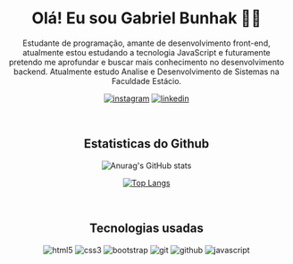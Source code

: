 <div style="text-align: center;">

  # Olá! Eu sou Gabriel Bunhak	🙆‍♂


<!--
**bunhakgabriel/bunhakgabriel** is a ✨ _special_ ✨ repository because its `README.md` (this file) appears on your GitHub profile.

Here are some ideas to get you started:

- 🔭 I’m currently working on ...
- 🌱 I’m currently learning ...
- 👯 I’m looking to collaborate on ...
- 🤔 I’m looking for help with ...
- 💬 Ask me about ...
- 📫 How to reach me: ...
- 😄 Pronouns: ...
- ⚡ Fun fact: ...
-->

Estudante de programação, amante de desenvolvimento front-end, atualmente estou estudando a tecnologia JavaScript e futuramente pretendo me aprofundar
e buscar mais conhecimento no desenvolvimento backend. Atualmente estudo Analise e Desenvolvimento de Sistemas na Faculdade Estácio.

[![instagram](https://img.shields.io/badge/Instagram-E4405F?style=for-the-badge&logo=instagram&logoColor=white)](https://www.instagram.com/gabrielbunhak/)
[![linkedin](https://img.shields.io/badge/LinkedIn-0077B5?style=for-the-badge&logo=linkedin&logoColor=white)](https://www.linkedin.com/in/gabriel-de-camargo-bunhak-a1751a1b1/)

<br>

## Estatisticas do Github
![Anurag's GitHub stats](https://github-readme-stats.vercel.app/api?username=bunhakgabriel&show_icons=true&theme=synthwave)

[![Top Langs](https://github-readme-stats.vercel.app/api/top-langs/?username=bunhakgabriel&layout=compact)](https://github.com/anuraghazra/github-readme-stats)

<br>

## Tecnologias usadas

![html5](	https://img.shields.io/badge/HTML5-E34F26?style=for-the-badge&logo=html5&logoColor=white)
![css3](https://img.shields.io/badge/CSS3-1572B6?style=for-the-badge&logo=css3&logoColor=white)
![bootstrap](https://img.shields.io/badge/Bootstrap-563D7C?style=for-the-badge&logo=bootstrap&logoColor=white)
![git](https://img.shields.io/badge/Git-E34F26?style=for-the-badge&logo=git&logoColor=white)
![github](https://img.shields.io/badge/GitHub-100000?style=for-the-badge&logo=github&logoColor=white)
![javascript](https://img.shields.io/badge/JavaScript-F7DF1E?style=for-the-badge&logo=javascript&logoColor=black)

</div>
